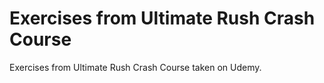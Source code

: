 # Exercises from Ultimate Rush Crash Course

Exercises from Ultimate Rush Crash Course taken on Udemy.

